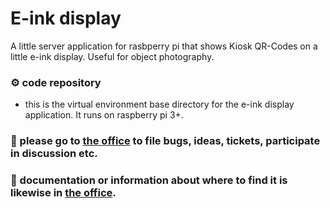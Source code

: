 # E-ink display
 
A little server application for rasbperry pi that shows Kiosk QR-Codes on a little e-ink display. Useful for object photography.

### ⚙️ code repository
- this is the virtual environment base directory for the e-ink display application. It runs on raspberry pi 3+.
 
### 💼 please go to [the office](https://github.com/arch-kiosk/arch-kiosk-office) to file bugs, ideas, tickets, participate in discussion etc.

### 📓 documentation or information about where to find it is likewise in [the office](https://github.com/arch-kiosk/arch-kiosk-office).



